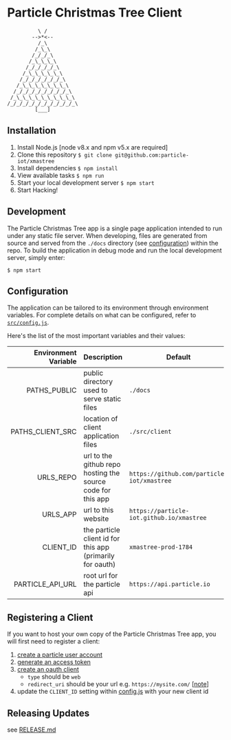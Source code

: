 # Particle Christmas Tree Client

              \ /
            -->*<--
              /_\
             /_\_\
            /_/_/_\
           /_\_\_\_\
          /_/_/_/_/_\
         /_\_\_\_\_\_\
        /_/_/_/_/_/_/_\
       /_\_\_\_\_\_\_\_\
      /_/_/_/_/_/_/_/_/_\
     /_\_\_\_\_\_\_\_\_\_\
    /_/_/_/_/_/_/_/_/_/_/_\
             [___]


## Installation
1. Install Node.js [node v8.x and npm v5.x are required]
1. Clone this repository `$ git clone git@github.com:particle-iot/xmastree`
1. Install dependencies `$ npm install`
1. View available tasks `$ npm run`
1. Start your local development server `$ npm start`
1. Start Hacking!


## Development

The Particle Christmas Tree app is a single page application intended to run under any static file server. When developing, files are generated from source and served from the `./docs` directory (see [configuration](#configuration)) within the repo. To build the application in debug mode and run the local development server, simply enter:

`$ npm start`


## Configuration

The application can be tailored to its environment through environment variables. For complete details on what can be configured, refer to [`src/config.js`](src/config.js).

Here's the list of the most important variables and their values:

<!-- config-docs-start -->
| Environment Variable | Description | Default |
| -------------------: | ----------- | ------- |
| PATHS_PUBLIC | public directory used to serve static files | `./docs` |
| PATHS_CLIENT_SRC | location of client application files | `./src/client` |
| URLS_REPO | url to the github repo hosting the source code for this app | `https://github.com/particle-iot/xmastree` |
| URLS_APP | url to this website | `https://particle-iot.github.io/xmastree` |
| CLIENT_ID | the particle client id for this app (primarily for oauth) | `xmastree-prod-1784` |
| PARTICLE_API_URL | root url for the particle api | `https://api.particle.io` |
<!-- config-docs-end -->


## Registering a Client

If you want to host your own copy of the Particle Christmas Tree app, you will first need to register a client:

1. [create a particle user account](https://login.particle.io/)
2. [generate an access token](https://docs.particle.io/reference/api/#generate-an-access-token)
3. [create an oauth client](https://docs.particle.io/reference/api/#create-a-client)
	* `type` should be `web`
	* `redirect_uri` should be your url e.g. `https://mysite.com/` [[note](https://stackoverflow.com/a/18698307/579167)]
4. update the `CLIENT_ID` setting within [config.js](./src/config.js) with your new client id


## Releasing Updates

see [RELEASE.md](./RELEASE.md)

